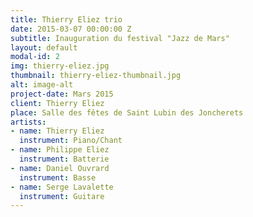 ```yaml
---
title: Thierry Eliez trio
date: 2015-03-07 00:00:00 Z
subtitle: Inauguration du festival "Jazz de Mars"
layout: default
modal-id: 2
img: thierry-eliez.jpg
thumbnail: thierry-eliez-thumbnail.jpg
alt: image-alt
project-date: Mars 2015
client: Thierry Eliez
place: Salle des fêtes de Saint Lubin des Joncherets
artists:
- name: Thierry Eliez
  instrument: Piano/Chant
- name: Philippe Eliez
  instrument: Batterie
- name: Daniel Ouvrard
  instrument: Basse
- name: Serge Lavalette
  instrument: Guitare
---
```


